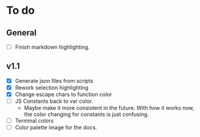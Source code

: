 # To do

## General

- [ ] Finish markdown highlighting.

## v1.1

- [x] Generate json files from scripts
- [x] Rework selection highlighting
- [x] Change escape chars to function color
- [ ] JS Constants back to var color.
    - Maybe make it more consistent in the future.
With how it works now, the color changing for constants
is just confusing.
- [ ] Terminal colors
- [ ] Color palette image for the docs.
